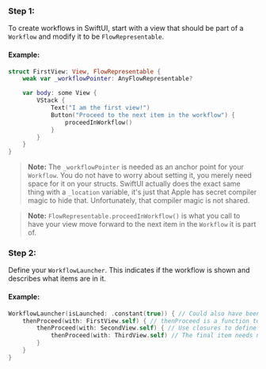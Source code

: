 ### Step 1:
To create workflows in SwiftUI, start with a view that should be part of a `Workflow` and modify it to be `FlowRepresentable`.

#### Example:
```swift
struct FirstView: View, FlowRepresentable {
    weak var _workflowPointer: AnyFlowRepresentable?

    var body: some View {
        VStack {
            Text("I am the first view!")
            Button("Proceed to the next item in the workflow") {
                proceedInWorkflow()
            }
        }
    }
}
```

> **Note:** The `_workflowPointer` is needed as an anchor point for your `Workflow`. You do not have to worry about setting it, you merely need space for it on your structs. SwiftUI actually does the exact same thing with a `_location` variable, it's just that Apple has secret compiler magic to hide that. Unfortunately, that compiler magic is not shared.

> **Note:** `FlowRepresentable.proceedInWorkflow()` is what you call to have your view move forward to the next item in the `Workflow` it is part of. 

### Step 2:
Define your `WorkflowLauncher`. This indicates if the workflow is shown and describes what items are in it.

#### Example:
```swift
WorkflowLauncher(isLaunched: .constant(true)) { // Could also have been $someStateOrBindingBoolean
    thenProceed(with: FirstView.self) { // thenProceed is a function to create a `WorkflowItem`
        thenProceed(with: SecondView.self) { // Use closures to define what comes next
            thenProceed(with: ThirdView.self) // The final item needs no closures
        }
    }
}
```
